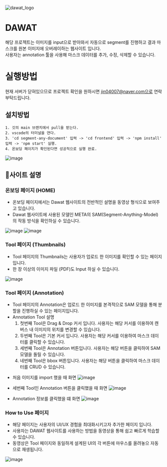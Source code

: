![dawat_logo](https://github.com/jinsupark4255/Dawat/assets/116702892/d4536fcb-a697-450f-86c0-2db299221679) 
# DAWAT
해당 프로젝트는 이미지를 input으로 받아와서 자동으로 segment를 진행하고 결과 마스크를 원본 이미지에 오버레이하는 웹사이트 입니다.<br/> 
사용자는 annotation 툴을 사용해 마스크 데이터를 추가, 수정, 삭제할 수 있습니다.

# 실행방법
현재 서버가 닫혀있으므로 프로젝트 확인을 원하시면 jin04007@naver.com으로 연락 부탁드립니다.

  ## 설치방법
    1. 깃의 main 브랜치에서 pull을 받는다.
    2. vscode의 터미널을 연다.
    3. 'cd segment-any-document' 입력 -> 'cd frontend' 입력 -> 'npm install' 입력 -> 'npm start' 실행.
    4. 온보딩 페이지가 확인된다면 성공적으로 실행 완료.
       
![image](https://github.com/jinsupark4255/Dawat/assets/116702892/fe244eb0-50ef-4fea-9309-1dc45fff4900)

## 📕사이트 설명

### 온보딩 페이지 (HOME)
  - 온보딩 페이지에서는 Dawat 웹사이트의 전반적인 설명을 동영상 형식으로 보여주고 있습니다.
  - Dawat 웹사이트에 사용된 모델인 META의 SAM(Segment-Anything-Model)의 작동 방식을 확인하실 수 있습니다.

![image](https://github.com/jinsupark4255/Dawat/assets/116702892/292e1d3e-39ed-48dd-8538-1d1268a6abbf)
![image](https://github.com/jinsupark4255/Dawat/assets/116702892/be29d332-5f01-474d-87a8-9feea7473110)

### Tool 페이지 (Thumbnails)
  - Tool 페이지의 Thumbnails는 사용자가 업로드 한 이미지를 확인할 수 있는 페이지 입니다.
  - 한 장 이상의 이미지 파일 (PDF)도 Input 하실 수 있습니다.
    
![image](https://github.com/jinsupark4255/Dawat/assets/116702892/3dcf68c6-abcd-4da0-b973-721c589a4c22)

### Tool 페이지 (Annotation)
  - Tool 페이지의 Annotation은 업로드 한 이미지를 본격적으로 SAM 모델을 통해 분할을 진행하실 수 있는 페이지입니다.
  - Annotation Tool 설명
    1. 첫번째 Tool은 Drag & Drop 커서 입니다. 사용자는 해당 커서를 이용하여 캔버스 내 이미지의 위치를 변경할 수 있습니다.
    2. 두번째 Tool은 기본 커서 입니다. 사용자는 해당 커서를 이용하여 마스크 데이터를 클릭할 수 있습니다.
    3. 세번째 Tool은 Annotation 버튼입니다. 사용자는 해당 버튼을 클릭하여 SAM 모델을 돌릴 수 있습니다.
    4. 네번째 Tool은 bbox 버튼입니다. 사용자는 해당 버튼을 클릭하여 마스크 데이터를 CRUD  수 있습니다.


* 처음 이미지를 import 했을 때 화면
![image](https://github.com/jinsupark4255/Dawat/assets/116702892/47ba204e-f3ce-4b1f-a536-6585f9198ae9)

* 세번째 Tool인 Annotation 버튼을 클릭했을 때 화면
![image](https://github.com/jinsupark4255/Dawat/assets/116702892/dab133a0-43ca-464a-8770-5f3e87beba79)

* Annotation 정보를 클릭했을 떄 화면
![image](https://github.com/jinsupark4255/Dawat/assets/116702892/3a7d8024-3e09-47e7-b41e-2b68f4036a04)


### How to Use 페이지
- 해당 페이지는 사용자의 UI/UX 경험을 최대화시키고자 추가한 페이지 입니다.
- 사용자는 DAWAT 웹사이트를 사용하는 방법을 동영상을 통해 쉽고 빠르게 학습할 수 있습니다.
- 동영상은 Tool 페이지와 동일하게 설계된 UI의 각 버튼에 마우스를 올려놓으 자동으로 재생됩니다.


![image](https://github.com/jinsupark4255/Dawat/assets/116702892/fc7611e1-8286-4f83-b866-3992297c97e4)
